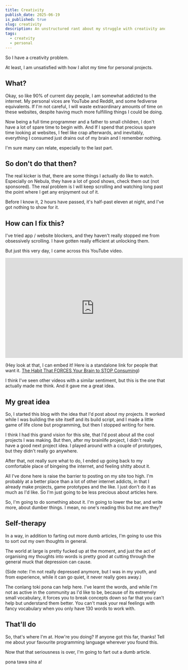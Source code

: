 ```yaml
---
title: Creativity
publish_date: 2025-06-19
is_published: true
slug: creativity
description: An unstructured rant about my struggle with creativity and focus on my personal projects
tags:
  - creatvity
  - personal
---
```

So I have a creativity problem.

At least, I am unsatisfied with how I allot my time for personal projects.

## What?
Okay, so like 90% of current day people, I am somewhat addicted to the internet. My personal vices are YouTube and Reddit, and some fediverse equivalents. If I'm not careful, I will waste extraordinary amounts of time on these websites, despite having much more fulfilling things I could be doing.

Now being a full time programmer and a father to small children, I don't have a lot of spare time to begin with. And If I spend that precious spare time looking at websites, I feel like crap afterwards, and inevitably, everything I consumed just drains out of my brain and I remember nothing. 

I'm sure many can relate, especially to the last part. 

## So don't do that then?
The real kicker is that, there are some things I actually do like to watch. Especially on Nebula, they have a lot of good shows, check them out (not sponsored). The real problem is I will keep scrolling and watching long past the point where I get any enjoyment out of it. 

Before I know it, 2 hours have passed, it's half-past eleven at night, and I've got nothing to show for it.

## How can I fix this?
I've tried app / website blockers, and they haven't really stopped me from obsessively scrolling. I have gotten really efficient at unlocking them. 

But just this very day, I came across this YouTube video. 

<iframe width="560" height="315" src="https://www.youtube-nocookie.com/embed/R4MInIP2c-A?si=PFiw4YFKM22WBMfG" title="YouTube video player" frameborder="0" allow="accelerometer; autoplay; clipboard-write; encrypted-media; gyroscope; picture-in-picture; web-share" referrerpolicy="strict-origin-when-cross-origin" allowfullscreen></iframe>

(Hey look at that, I can embed it! Here is a standalone link for people that want it. 
[The Habit That FORCES Your Brain to STOP Consuming](https://youtu.be/R4MInIP2c-A?si=il21_DLwQe8RZHOs))

I think I've seen other videos with a similar sentiment, but this is the one that actually made me think. And it gave me a great idea.

## My great idea
So, I started this blog with the idea that I'd post about my projects. It worked while I was building the site itself and its build script, and I made a little game of life clone but programming, but then I stopped writing for here. 

I think I had this grand vision for this site, that I'd post about all the cool projects I was making. But then, after my brainlife project, I didn't really have a good next project idea. I played around with a couple of prototypes, but they didn't really go anywhere. 

After that, not really sure what to do, I ended up going back to my comfortable place of bingeing the internet, and feeling shitty about it.

All I've done here is raise the barrier to posting on my site too high. I'm probably at a better place than a lot of other internet addicts, in that I already make projects, game prototypes and the like. I just don't do it as much as I'd like. So I'm just going to be less precious about articles here. 

So, I'm going to do something about it. I'm going to lower the bar, and write more, about dumber things. I mean, no one's reading this but me are they?

## Self-therapy
In a way, in addition to farting out more dumb articles, I'm going to use this to sort out my own thoughts in general. 

The world at large is pretty fucked up at the moment, and just the act of organising my thoughts into words is pretty good at cutting through the general muck that depression can cause.

(Side note: I'm not really depressed anymore, but I was in my youth, and from experience, while it can go quiet, it never really goes away.)

The conlang toki pona can help here. I've learnt the words, and while I'm not as active in the community as I'd like to be, because of its extremely small vocabulary, it forces you to break concepts down so far that you can't help but understand them better. You can't mask your real feelings with fancy vocabulary when you only have 130 words to work with. 

## That'll do
So, that's where I'm at. How're you doing? If anyone got this far, thanks! Tell me about your favourite programming language wherever you found this.

Now that that seriousness is over, I'm going to fart out a dumb article. 

pona tawa sina a!
